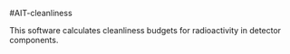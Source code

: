 #AIT-cleanliness

This software calculates cleanliness budgets for radioactivity in detector components.
